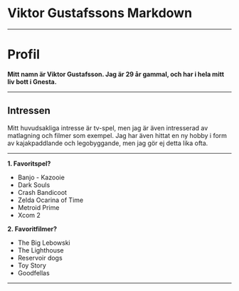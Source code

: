 # Viktor Gustafssons Markdown

---

# Profil

__Mitt namn är Viktor Gustafsson. Jag är 29 år gammal, och har i hela mitt liv bott i Gnesta.__

---

## Intressen

Mitt huvudsakliga intresse är tv-spel, men jag är även intresserad av matlagning och filmer som exempel.
Jag har även hittat en ny hobby i form av kajakpaddlande och legobyggande, men jag gör ej detta lika ofta.


---

**1. Favoritspel?**

- Banjo - Kazooie
- Dark Souls
- Crash Bandicoot
- Zelda Ocarina of Time
- Metroid Prime
- Xcom 2

**2. Favoritfilmer?**

- The Big Lebowski
- The Lighthouse
- Reservoir dogs
- Toy Story
- Goodfellas

---

